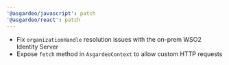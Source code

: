 ```yaml
---
'@asgardeo/javascript': patch
'@asgardeo/react': patch
---
```


- Fix `organizationHandle` resolution issues with the on-prem WSO2 Identity Server
- Expose `fetch` method in `AsgardeoContext` to allow custom HTTP requests
